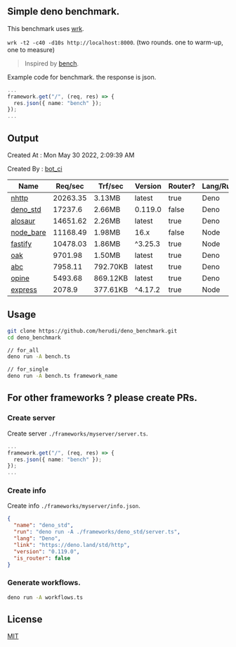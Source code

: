 ## Simple deno benchmark.
This benchmark uses [wrk](https://github.com/wg/wrk).

`wrk -t2 -c40 -d10s http://localhost:8000`. (two rounds. one to warm-up, one to measure)

> Inspired by [bench](https://github.com/denosaurs/bench).

Example code for benchmark. the response is json.
```ts
...
framework.get("/", (req, res) => {
  res.json({ name: "bench" });
});
...
```

## Output
Created At : Mon May 30 2022, 2:09:39 AM

Created By : [bot_ci](https://github.com/herudi/deno_benchmarks/commits?author=github-actions%5Bbot%5D)

|Name|Req/sec|Trf/sec|Version|Router?|Lang/Runtime|
|----|----|----|----|----|----|
|[nhttp](https://github.com/nhttp/nhttp)|20263.35|3.13MB|latest|true|Deno|
|[deno_std](https://deno.land/std/http)|17237.6|2.66MB|0.119.0|false|Deno|
|[alosaur](https://github.com/alosaur/alosaur)|14651.62|2.26MB|latest|true|Deno|
|[node_bare](https://nodejs.org)|11168.49|1.98MB|16.x|false|Node|
|[fastify](https://github.com/fastify/fastify)|10478.03|1.86MB|^3.25.3|true|Node|
|[oak](https://github.com/oakserver/oak)|9701.98|1.50MB|latest|true|Deno|
|[abc](https://deno.land/x/abc)|7958.11|792.70KB|latest|true|Deno|
|[opine](https://github.com/cmorten/opine)|5493.68|869.12KB|latest|true|Deno|
|[express](https://github.com/expressjs/express)|2078.9|377.61KB|^4.17.2|true|Node|


## Usage
```bash
git clone https://github.com/herudi/deno_benchmark.git
cd deno_benchmark

// for_all
deno run -A bench.ts

// for_single
deno run -A bench.ts framework_name
```
## For other frameworks ? please create PRs.
### Create server
Create server `./frameworks/myserver/server.ts`.
```ts
...
framework.get("/", (req, res) => {
  res.json({ name: "bench" });
});
...
```
### Create info
Create info `./frameworks/myserver/info.json`.
```json
{
  "name": "deno_std",
  "run": "deno run -A ./frameworks/deno_std/server.ts",
  "lang": "Deno",
  "link": "https://deno.land/std/http",
  "version": "0.119.0",
  "is_router": false
}
```
### Generate workflows.
```bash
deno run -A workflows.ts
```
## License

[MIT](LICENSE)

